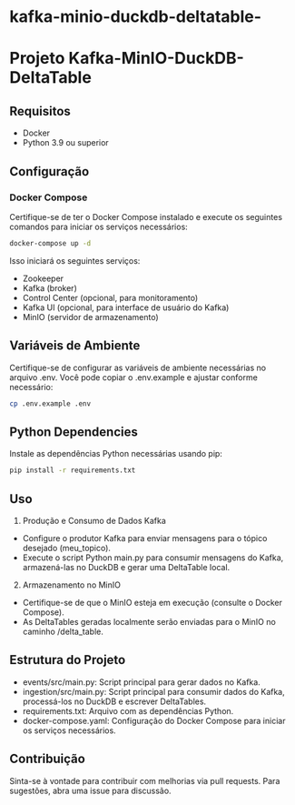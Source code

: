 # kafka-minio-duckdb-deltatable-

# Projeto Kafka-MinIO-DuckDB-DeltaTable

## Requisitos

- Docker
- Python 3.9 ou superior

## Configuração

### Docker Compose

Certifique-se de ter o Docker Compose instalado e execute os seguintes comandos para iniciar os serviços necessários:

```bash
docker-compose up -d
```

Isso iniciará os seguintes serviços:

- Zookeeper
- Kafka (broker)
- Control Center (opcional, para monitoramento)
- Kafka UI (opcional, para interface de usuário do Kafka)
- MinIO (servidor de armazenamento)

## Variáveis de Ambiente
Certifique-se de configurar as variáveis de ambiente necessárias no arquivo .env. Você pode copiar o .env.example e ajustar conforme necessário:

```bash
cp .env.example .env
```

## Python Dependencies
Instale as dependências Python necessárias usando pip:

```bash
pip install -r requirements.txt
```

## Uso

1. Produção e Consumo de Dados Kafka

- Configure o produtor Kafka para enviar mensagens para o tópico desejado (meu_topico).
- Execute o script Python main.py para consumir mensagens do Kafka, armazená-las no DuckDB e gerar uma DeltaTable local.

2. Armazenamento no MinIO

- Certifique-se de que o MinIO esteja em execução (consulte o Docker Compose).
- As DeltaTables geradas localmente serão enviadas para o MinIO no caminho /delta_table.

## Estrutura do Projeto
- events/src/main.py: Script principal para gerar dados no Kafka.
- ingestion/src/main.py: Script principal para consumir dados do Kafka, processá-los no DuckDB e escrever DeltaTables.
- requirements.txt: Arquivo com as dependências Python.
- docker-compose.yaml: Configuração do Docker Compose para iniciar os serviços necessários.

## Contribuição
Sinta-se à vontade para contribuir com melhorias via pull requests. Para sugestões, abra uma issue para discussão.